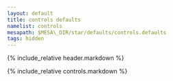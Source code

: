 ```yaml
---
layout: default
title: controls defaults
namelist: controls
mesapath: $MESA\_DIR/star/defaults/controls.defaults
tags: hidden
---
```


{% include_relative header.markdown %}

{% include_relative controls.markdown %}
